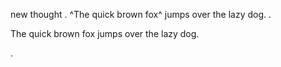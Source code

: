 new thought
.
^The quick brown fox^ jumps over the lazy dog.
.
<p><span class="newthought">The quick brown fox</span> jumps over the lazy dog.</p>
.
